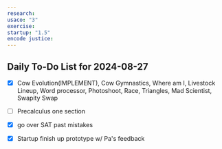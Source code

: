 ```yaml
---
research: 
usaco: "3"
exercise: 
startup: "1.5"
encode justice:
---
```


## Daily To-Do List for  2024-08-27

- [x] Cow Evolution(IMPLEMENT), Cow Gymnastics, Where am I, Livestock Lineup, Word processor, Photoshoot, Race, Triangles, Mad Scientist, Swapity Swap
- [ ] Precalculus one section
- [x] go over SAT past mistakes
- [x] Startup finish up prototype w/ Pa's feedback

